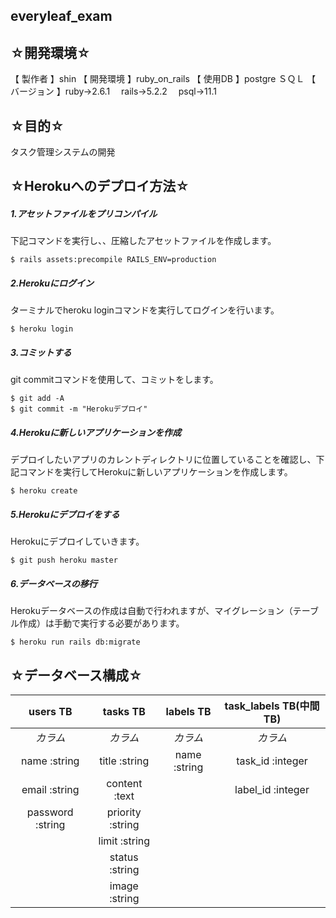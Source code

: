  everyleaf_exam
 ----

## ☆開発環境☆

【 製作者 】shin
【 開発環境 】ruby_on_rails
【 使用DB 】postgre ＳＱＬ
【 バージョン 】ruby→2.6.1 　rails→5.2.2　 psql→11.1

## ☆目的☆

タスク管理システムの開発

## ☆Herokuへのデプロイ方法☆

##### 1.アセットファイルをプリコンパイル
下記コマンドを実行し、、圧縮したアセットファイルを作成します。
```
$ rails assets:precompile RAILS_ENV=production
```
##### 2.Herokuにログイン
ターミナルでheroku loginコマンドを実行してログインを行います。
```
$ heroku login
```
##### 3.コミットする
git commitコマンドを使用して、コミットをします。
```
$ git add -A
$ git commit -m "Herokuデプロイ"
```
##### 4.Herokuに新しいアプリケーションを作成
デプロイしたいアプリのカレントディレクトリに位置していることを確認し、下記コマンドを実行してHerokuに新しいアプリケーションを作成します。
```
$ heroku create
```
##### 5.Herokuにデプロイをする
Herokuにデプロイしていきます。
```
$ git push heroku master
```
##### 6.データベースの移行
Herokuデータベースの作成は自動で行われますが、マイグレーション（テーブル作成）は手動で実行する必要があります。
```
$ heroku run rails db:migrate
```
## ☆データベース構成☆

| users TB    | tasks TB    |labels TB     |task_labels TB(中間TB)|
|:-----------:|:------------:|:------------:|:------------:|
| *カラム*|*カラム*       |*カラム*  |*カラム*              |
|name :string|title :string|   name :string    |task_id :integer             |
|email :string    |content :text |          | label_id :integer             |
|password :string|priority :string |            |              |
|       |limit :string |    |              |
|     |status :string |       |              |
| |image :string |
